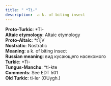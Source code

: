 ```yaml
---
title: " *Ti-"
description:  a k. of biting insect
---
```


<strong>Proto-Turkic</strong>:  *Ti-<br>
<strong>Altaic etymology</strong>:  Altaic etymology<br>
<strong> Proto-Altaic</strong>:  *t`ijV<br>
<strong>Nostratic</strong>:  Nostratic<br>
<strong>Meaning</strong>:  a k. of biting insect<br>
<strong>Russian meaning</strong>:  вид кусающего насекомого<br>
<strong>Turkic</strong>:  *Ti-<br>
<strong>Tungus-Manchu</strong>:  *ti-kte<br>
<strong>Comments</strong>:  See EDT 501<br>
<strong>Old Turkic</strong>:  ti-ler (OUygh.)<br>



